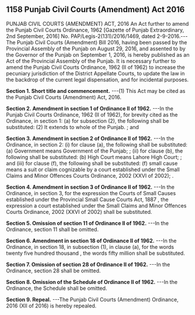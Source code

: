 ## 1158 Punjab Civil Courts (Amendment) Act 2016
 
PUNJAB CIVIL COURTS (AMENDMENT) ACT, 2016
An Act further to amend the Punjab Civil Courts Ordinance, 1962
[Gazette of Punjab Extraordinary, 2nd September, 2016]
No. PAP/Legis-2(131)/2016/1469, dated 2-9-2016.---The Punjab Civil Courts (Amendment) Bill 2016, having been passed by the Provincial Assembly of the Punjab on August 29, 2016, and assented to by the Governor of the Punjab on September 1, 2016, is hereby published as an Act of the Provincial Assembly of the Punjab.
It is necessary further to amend the Punjab Civil Courts Ordinance, 1962 (II of 1962) to increase the pecuniary jurisdiction of the District Appellate Courts, to update the law in the backdrop of the current legal dispensation, and for incidental purposes.

**Section 1. Short title and commencement.**
---(1) This Act may be cited as the Punjab Civil Courts (Amendment) Act, 2016.

 

**Section 2. Amendment in section 1 of Ordinance II of 1962.**
---In the Punjab Civil Courts Ordinance, 1962 (II of 1962), for brevity cited as the Ordinance, in section 1:
   (a) for subsection (2), the following shall be substituted:
   (2) It extends to whole of the Punjab. ; and

 

**Section 3. Amendment in section 2 of Ordinance II of 1962.**
---In the Ordinance, in section 2:
   (i) for clause (a), the following shall be substituted:
   (a) Government means Government of the Punjab; ;
   (ii) for clause (b), the following shall be substituted:
   (b) High Court means Lahore High Court; ; and
   (iii) for clause (f), the following shall be substituted:
   (f) small cause means a suit or claim cognizable by a court established under the Small Claims and Minor Offences Courts Ordinance, 2002 (XXVI of 2002); .

 

**Section 4. Amendment in section 3 of Ordinance II of 1962.**
---In the Ordinance, in section 3, for the expression the Courts of Small Causes established under the Provincial Small Cause Courts Act, 1887 , the expression a court established under the Small Claims and Minor Offences Courts Ordinance, 2002 (XXVI of 2002) shall be substituted.

 

**Section 5. Omission of section 11 of Ordinance II of 1962.**
---In the Ordinance, section 11 shall be omitted.

 

**Section 6. Amendment in section 18 of Ordinance II of 1962.**
---In the Ordinance, in section 18, in subsection (1), in clause (a), for the words twenty five hundred thousand , the words fifty million shall be substituted.

 

**Section 7. Omission of section 28 of Ordinance II of 1962.**
---In the Ordinance, section 28 shall be omitted.

 

**Section 8. Omission of the Schedule of Ordinance II of 1962.**
---In the Ordinance, the Schedule shall be omitted.

 

**Section 9. Repeal.**
---The Punjab Civil Courts (Amendment) Ordinance, 2016 (XII of 2016) is hereby repealed.

